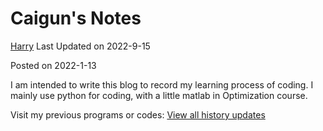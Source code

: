 # Caigun's Notes

[Harry](/my_page.html) 
Last Updated on 2022-9-15

Posted on 2022-1-13

I am intended to write this blog to record my learning process of coding. I mainly use python for coding, with a little matlab in Optimization course.

Visit my previous programs or codes:
[View all history updates](/content.html)